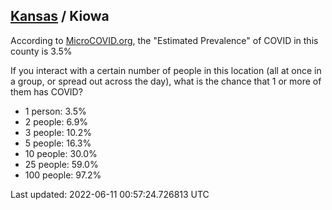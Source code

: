 
## [Kansas](/united-states/kansas) / Kiowa

According to [MicroCOVID.org](http://microcovid.org),
the "Estimated Prevalence" of COVID in this county is 3.5%

If you interact with a certain number of people in this location
(all at once in a group, or spread out across the day), what is the chance that
1 or more of them has COVID?

- 1 person: 3.5%
- 2 people: 6.9%
- 3 people: 10.2%
- 5 people: 16.3%
- 10 people: 30.0%
- 25 people: 59.0%
- 100 people: 97.2%

Last updated: 2022-06-11 00:57:24.726813 UTC

